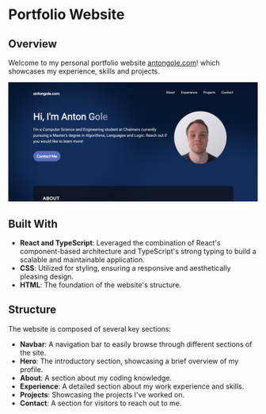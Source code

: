 # Portfolio Website

## Overview

Welcome to my personal portfolio website [antongole.com](https://antongole.com)! which showcases my experience, skills and projects.

![Website Screenshot](/assets/projects/website.png)

## Built With

- **React and TypeScript**: Leveraged the combination of React's component-based architecture and TypeScript's strong typing to build a scalable and maintainable application.
- **CSS**: Utilized for styling, ensuring a responsive and aesthetically pleasing design.
- **HTML**: The foundation of the website's structure.

## Structure

The website is composed of several key sections:

- **Navbar**: A navigation bar to easily browse through different sections of the site.
- **Hero**: The introductory section, showcasing a brief overview of my profile.
- **About**: A section about my coding knowledge.
- **Experience**: A detailed section about my work experience and skills.
- **Projects**: Showcasing the projects I've worked on.
- **Contact**: A section for visitors to reach out to me.